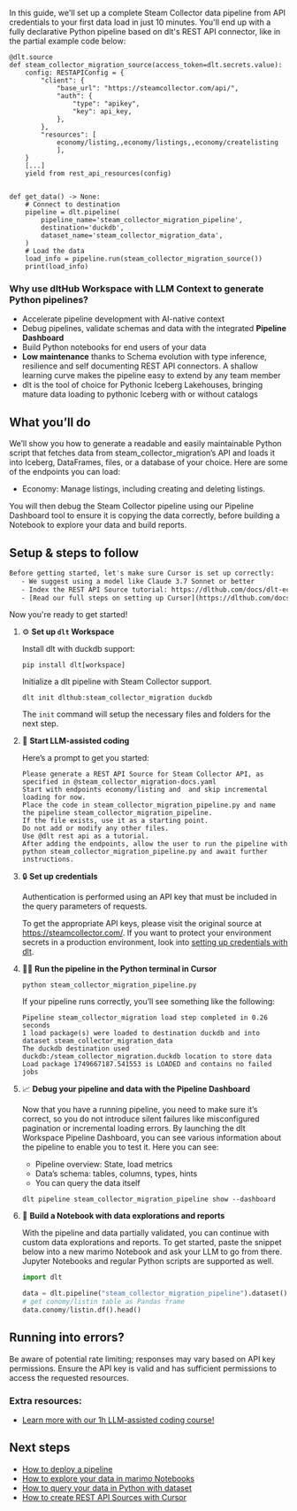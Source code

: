 In this guide, we'll set up a complete Steam Collector data pipeline from API credentials to your first data load in just 10 minutes. You'll end up with a fully declarative Python pipeline based on dlt's REST API connector, like in the partial example code below:

```python-outcome
@dlt.source
def steam_collector_migration_source(access_token=dlt.secrets.value):
    config: RESTAPIConfig = {
        "client": {
            "base_url": "https://steamcollector.com/api/",
            "auth": {
                "type": "apikey",
                "key": api_key,
            },
        },
        "resources": [
            economy/listing,,economy/listings,,economy/createlisting
            ],
    }
    [...]
    yield from rest_api_resources(config)


def get_data() -> None:
    # Connect to destination
    pipeline = dlt.pipeline(
        pipeline_name='steam_collector_migration_pipeline',
        destination='duckdb',
        dataset_name='steam_collector_migration_data', 
    )
    # Load the data
    load_info = pipeline.run(steam_collector_migration_source())
    print(load_info) 
```

### Why use dltHub Workspace with LLM Context to generate Python pipelines?

- Accelerate pipeline development with AI-native context
- Debug pipelines, validate schemas and data with the integrated **Pipeline Dashboard**
- Build Python notebooks for end users of your data
- **Low maintenance** thanks to Schema evolution with type inference, resilience and self documenting REST API connectors. A shallow learning curve makes the pipeline easy to extend by any team member
- dlt is the tool of choice for Pythonic Iceberg Lakehouses, bringing mature data loading to pythonic Iceberg with or without catalogs

## What you’ll do

We’ll show you how to generate a readable and easily maintainable Python script that fetches data from steam_collector_migration’s API and loads it into Iceberg, DataFrames, files, or a database of your choice. Here are some of the endpoints you can load:

- Economy: Manage listings, including creating and deleting listings.

You will then debug the Steam Collector pipeline using our Pipeline Dashboard tool to ensure it is copying the data correctly, before building a Notebook to explore your data and build reports.

## Setup & steps to follow

```default
Before getting started, let's make sure Cursor is set up correctly:
   - We suggest using a model like Claude 3.7 Sonnet or better
   - Index the REST API Source tutorial: https://dlthub.com/docs/dlt-ecosystem/verified-sources/rest_api/ and add it to context as **@dlt rest api**
   - [Read our full steps on setting up Cursor](https://dlthub.com/docs/dlt-ecosystem/llm-tooling/cursor-restapi#23-configuring-cursor-with-documentation)
```

Now you're ready to get started!

1. ⚙️ **Set up `dlt` Workspace**
    
    Install dlt with duckdb support:
    ```shell
    pip install dlt[workspace]
    ```

    Initialize a dlt pipeline with Steam Collector support.
    ```shell
    dlt init dlthub:steam_collector_migration duckdb
    ```

    The `init` command will setup the necessary files and folders for the next step.
    
2. 🤠 **Start LLM-assisted coding**
    
    Here’s a prompt to get you started:
    
    ```prompt
    Please generate a REST API Source for Steam Collector API, as specified in @steam_collector_migration-docs.yaml 
    Start with endpoints economy/listing and  and skip incremental loading for now. 
    Place the code in steam_collector_migration_pipeline.py and name the pipeline steam_collector_migration_pipeline. 
    If the file exists, use it as a starting point. 
    Do not add or modify any other files. 
    Use @dlt rest api as a tutorial. 
    After adding the endpoints, allow the user to run the pipeline with python steam_collector_migration_pipeline.py and await further instructions.
    ```

    
3. 🔒 **Set up credentials** 
    
    Authentication is performed using an API key that must be included in the query parameters of requests.
    
    To get the appropriate API keys, please visit the original source at https://steamcollector.com/.
    If you want to protect your environment secrets in a production environment, look into [setting up credentials with dlt](https://dlthub.com/docs/walkthroughs/add_credentials).
    
4. 🏃‍♀️ **Run the pipeline in the Python terminal in Cursor**
    
    ```shell
    python steam_collector_migration_pipeline.py
    ```
    
    If your pipeline runs correctly, you’ll see something like the following:
    
    ```shell
    Pipeline steam_collector_migration load step completed in 0.26 seconds
    1 load package(s) were loaded to destination duckdb and into dataset steam_collector_migration_data
    The duckdb destination used duckdb:/steam_collector_migration.duckdb location to store data
    Load package 1749667187.541553 is LOADED and contains no failed jobs
    ```
    
5. 📈 **Debug your pipeline and data with the Pipeline Dashboard**

    Now that you have a running pipeline, you need to make sure it’s correct, so you do not introduce silent failures like misconfigured pagination or incremental loading errors. By launching the dlt Workspace Pipeline Dashboard, you can see various information about the pipeline to enable you to test it. Here you can see:
    - Pipeline overview: State, load metrics
    - Data’s schema: tables, columns, types, hints
    - You can query the data itself
    
    ```shell
    dlt pipeline steam_collector_migration_pipeline show --dashboard
    ```
    
6. 🐍 **Build a Notebook with data explorations and reports**

    With the pipeline and data partially validated, you can continue with custom data explorations and reports. To get started, paste the snippet below into a new marimo Notebook and ask your LLM to go from there. Jupyter Notebooks and regular Python scripts are supported as well.

    
    ```python
    import dlt

   data = dlt.pipeline("steam_collector_migration_pipeline").dataset()
   # get conomy/listin table as Pandas frame
   data.conomy/listin.df().head()
    ```

## Running into errors?

Be aware of potential rate limiting; responses may vary based on API key permissions. Ensure the API key is valid and has sufficient permissions to access the requested resources.

### Extra resources:

- [Learn more with our 1h LLM-assisted coding course!](https://www.youtube.com/watch?v=GGid70rnJuM)

## Next steps

- [How to deploy a pipeline](https://dlthub.com/docs/walkthroughs/deploy-a-pipeline)
- [How to explore your data in marimo Notebooks](https://dlthub.com/docs/general-usage/dataset-access/marimo)
- [How to query your data in Python with dataset](https://dlthub.com/docs/general-usage/dataset-access/dataset)
- [How to create REST API Sources with Cursor](https://dlthub.com/docs/dlt-ecosystem/llm-tooling/cursor-restapi)